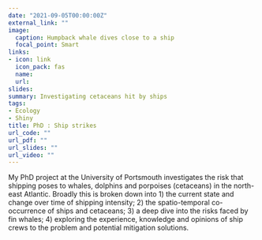 ```yaml
---
date: "2021-09-05T00:00:00Z"
external_link: ""
image:
  caption: Humpback whale dives close to a ship
  focal_point: Smart
links:
- icon: link
  icon_pack: fas
  name: 
  url:
slides: 
summary: Investigating cetaceans hit by ships
tags:
- Ecology
- Shiny
title: PhD : Ship strikes 
url_code: ""
url_pdf: ""
url_slides: ""
url_video: ""
---
```

My PhD project at the University of Portsmouth investigates the risk that shipping poses to whales, dolphins and porpoises (cetaceans) in the north-east Atlantic. Broadly this is broken down into 1) the current state and change over time of shipping intensity; 2) the spatio-temporal co-occurrence of ships and cetaceans; 3) a deep dive into the risks faced by fin whales; 4) exploring the experience, knowledge and opinions of ship crews to the problem and potential mitigation solutions. 
